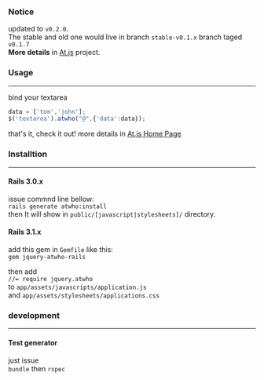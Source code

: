 ### Notice
updated to `v0.2.0`.  
The stable and old one would live in branch `stable-v0.1.x` branch taged `v0.1.7`  
**More details** in [At.js](https://github.com/ichord/At.js) project.

### Usage
---
bind your textarea

```javascript
data = ['tom','john'];
$('textarea').atwho("@",{'data':data});
```

that's it, check it out!
more details in [At.js Home Page](http://ichord.github.com/At.js/)

### Installtion
---
#### Rails 3.0.x
issue commnd line bellow:  
`rails generate atwho:install`  
then It will show in `public/[javascript|stylesheets]/` directory.

#### Rails 3.1.x
add this gem in `Gemfile` like this:  
`gem jquery-atwho-rails`  

then add    
` //= require jquery.atwho `  
to `app/assets/javascripts/application.js`  
and `app/assets/stylesheets/applications.css`  

### development
---
#### Test generator
just issue  
`bundle` then `rspec`
